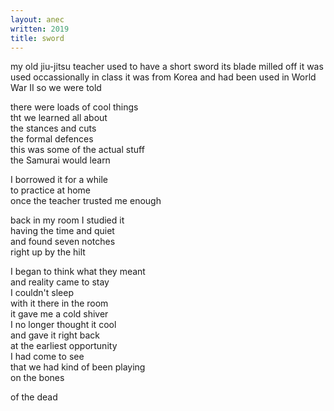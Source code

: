 ```yaml
---
layout: anec
written: 2019
title: sword
---
```


<div class="poem">
my old jiu-jitsu teacher  
used to have a short sword  
its blade milled off  
it was used occassionally in class  
it was from Korea  
and had been used  
in World War II  
so we were told  


there were loads of cool things  
tht we learned all about  
the stances and cuts  
the formal defences  
this was some of the actual stuff  
the Samurai would learn


I borrowed it for a while  
to practice at home  
once the teacher trusted me enough  


back in my room I studied it  
having the time and quiet  
and found seven notches  
right up by the hilt  


I began to think what they meant  
and reality came to stay  
I couldn't sleep  
with it there in the room  
it gave me a cold shiver  
I no longer thought it cool  
and gave it right back  
at the earliest opportunity  
I had come to see  
that we had kind of been playing  
on the bones

of the dead
</div>
